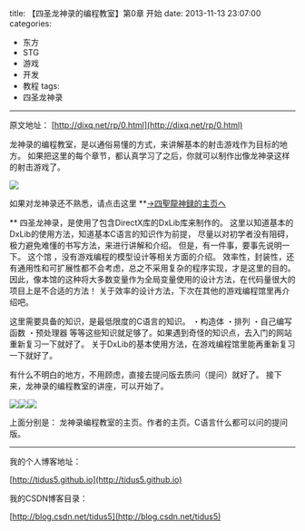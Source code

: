 title: 【四圣龙神录的编程教室】第0章  开始
date: 2013-11-13 23:07:00
categories:
- 东方
- STG
- 游戏
- 开发
- 教程
tags:
- 四圣龙神录
---
原文地址：
[http://dixq.net/rp/0.html](http://dixq.net/rp/0.html)

龙神录的编程教室，是以通俗易懂的方式，来讲解基本的射击游戏作为目标的地方。
如果把这里的每个章节，都认真学习了之后，你就可以制作出像龙神录这样的射击游戏了。

![](http://dixq.net/rp/img/0/15.jpg)

如果对龙神录还不熟悉，请点击这里
**[→四聖龍神録的主页へ](http://dixq.net/sr/)

**
四圣龙神录，是使用了包含DirectX库的DxLib库来制作的。
这里以知道基本的DxLib的使用方法，知道基本C语言的知识作为前提，
尽量以对初学者没有阻碍，极力避免难懂的书写方法，来进行讲解和介绍。
但是，有一件事，要事先说明一下。
这个馆 ，没有游戏编程的模型设计等相关方面的介绍。
效率性，封装性，还有通用性和可扩展性都不会考虑，总之不采用复杂的程序实现，才是这里的目的。
因此，像本馆的这种将大多数变量作为全局变量使用的设计方法，在代码量很大的项目上是不合适的方法！
关于效率的设计方法，下次在其他的游戏编程馆里再介绍吧。

这里需要具备的知识，是最低限度的C语言的知识。
・构造体
・排列
・自己编写函数
・预处理器
等等这些知识就足够了。如果遇到奇怪的知识点，去入门的网站重新复习一下就好了。
关于DxLib的基本使用方法，在游戏编程馆里能再重新复习一下就好了。

有什么不明白的地方，不用顾虑，直接去提问版去质问（提问）就好了。
接下来，龙神录的编程教室的讲座，可以开始了。

[![](http://dixq.net/rp/img/icon/top0.png)](http://dixq.net/rp/index.html)[![](http://dixq.net/rp/img/icon/top1.png)](http://dixq.net/index.html)[![](http://dixq.net/rp/img/icon/top2.png)](http://dixq.net/board/index.html)

上面分别是： 龙神录编程教室的主页。作者的主页。C语言什么都可以问的提问版。



---
我的个人博客地址：

[http://tidus5.github.io](http://tidus5.github.io)

我的CSDN博客目录：

[http://blog.csdn.net/tidus5](http://blog.csdn.net/tidus5)
